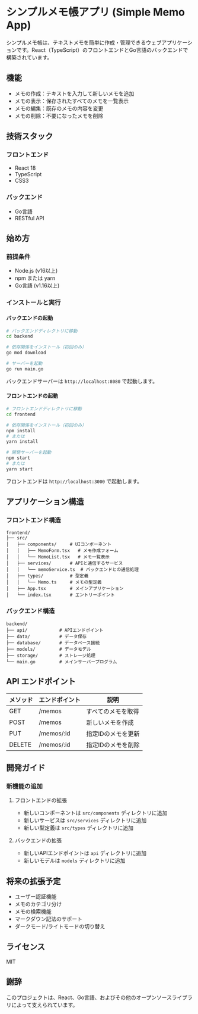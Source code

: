 # シンプルメモ帳アプリ (Simple Memo App)

シンプルメモ帳は、テキストメモを簡単に作成・管理できるウェブアプリケーションです。React（TypeScript）のフロントエンドとGo言語のバックエンドで構築されています。

## 機能

- メモの作成：テキストを入力して新しいメモを追加
- メモの表示：保存されたすべてのメモを一覧表示
- メモの編集：既存のメモの内容を変更
- メモの削除：不要になったメモを削除

## 技術スタック

### フロントエンド
- React 18
- TypeScript
- CSS3

### バックエンド
- Go言語
- RESTful API

## 始め方

### 前提条件
- Node.js (v16以上)
- npm または yarn
- Go言語 (v1.16以上)

### インストールと実行

#### バックエンドの起動

```bash
# バックエンドディレクトリに移動
cd backend

# 依存関係をインストール（初回のみ）
go mod download

# サーバーを起動
go run main.go
```

バックエンドサーバーは `http://localhost:8080` で起動します。

#### フロントエンドの起動

```bash
# フロントエンドディレクトリに移動
cd frontend

# 依存関係をインストール（初回のみ）
npm install
# または
yarn install

# 開発サーバーを起動
npm start
# または
yarn start
```

フロントエンドは `http://localhost:3000` で起動します。

## アプリケーション構造

### フロントエンド構造

```
frontend/
├── src/
│   ├── components/     # UIコンポーネント
│   │   ├── MemoForm.tsx   # メモ作成フォーム
│   │   └── MemoList.tsx   # メモ一覧表示
│   ├── services/       # APIと通信するサービス
│   │   └── memoService.ts  # バックエンドとの通信処理
│   ├── types/          # 型定義
│   │   └── Memo.ts     # メモの型定義
│   ├── App.tsx         # メインアプリケーション
│   └── index.tsx       # エントリーポイント
```

### バックエンド構造

```
backend/
├── api/            # APIエンドポイント
├── data/           # データ保存
├── database/       # データベース接続
├── models/         # データモデル
├── storage/        # ストレージ処理
└── main.go         # メインサーバープログラム
```

## API エンドポイント

| メソッド | エンドポイント | 説明 |
|---------|--------------|------|
| GET     | /memos       | すべてのメモを取得 |
| POST    | /memos       | 新しいメモを作成 |
| PUT     | /memos/:id   | 指定IDのメモを更新 |
| DELETE  | /memos/:id   | 指定IDのメモを削除 |

## 開発ガイド

### 新機能の追加

1. フロントエンドの拡張
   - 新しいコンポーネントは `src/components` ディレクトリに追加
   - 新しいサービスは `src/services` ディレクトリに追加
   - 新しい型定義は `src/types` ディレクトリに追加

2. バックエンドの拡張
   - 新しいAPIエンドポイントは `api` ディレクトリに追加
   - 新しいモデルは `models` ディレクトリに追加

## 将来の拡張予定

- ユーザー認証機能
- メモのカテゴリ分け
- メモの検索機能
- マークダウン記法のサポート
- ダークモード/ライトモードの切り替え

## ライセンス

MIT

## 謝辞

このプロジェクトは、React、Go言語、およびその他のオープンソースライブラリによって支えられています。
